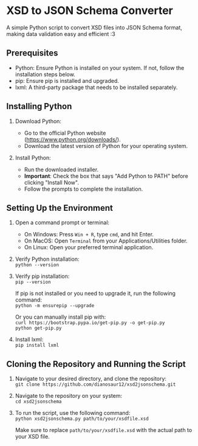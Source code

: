 # XSD to JSON Schema Converter

A simple Python script to convert XSD files into JSON Schema format, making data validation easy and efficient :3 

## Prerequisites

- Python: Ensure Python is installed on your system. If not, follow the installation steps below.
- pip: Ensure pip is installed and upgraded.
- lxml: A third-party package that needs to be installed separately.


## Installing Python

1. Download Python:
   - Go to the official Python website (https://www.python.org/downloads/).
   - Download the latest version of Python for your operating system.

2. Install Python:
   - Run the downloaded installer.
   - **Important**: Check the box that says "Add Python to PATH" before clicking "Install Now".
   - Follow the prompts to complete the installation.


## Setting Up the Environment

1. Open a command prompt or terminal:
   - On Windows: Press `Win + R`, type `cmd`, and hit Enter.
   - On MacOS: Open `Terminal` from your Applications/Utilities folder.
   - On Linux: Open your preferred terminal application.

2. Verify Python installation:  
   ```python --version```

3. Verify pip installation:  
   ```pip --version```
   
   If pip is not installed or you need to upgrade it, run the following command:  
   ```python -m ensurepip --upgrade```
   
   Or you can manually install pip with:  
   ```curl https://bootstrap.pypa.io/get-pip.py -o get-pip.py```  
   ```python get-pip.py```

5. Install lxml:  
   ```pip install lxml```


## Cloning the Repository and Running the Script

1. Navigate to your desired directory, and clone the repository:  
   ```git clone https://github.com/dianosaur12/xsd2jsonschema.git```

2. Navigate to the repository on your system:  
   ```cd xsd2jsonschema```

3. To run the script, use the following command:  
   ```python xsd2jsonschema.py path/to/your/xsdfile.xsd```
  
   Make sure to replace `path/to/your/xsdfile.xsd` with the actual path to your XSD file.







